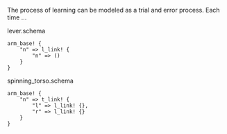 
The process of learning can be modeled as a trial and error process. Each time
...



lever.schema
```
arm_base! {
    "n" => l_link! {
        "n" => ()
    }
}
```

spinning_torso.schema
```
arm_base! {
    "n" => t_link! {
        "l" => l_link! {},
        "r" => l_link! {}
    }
}
```
